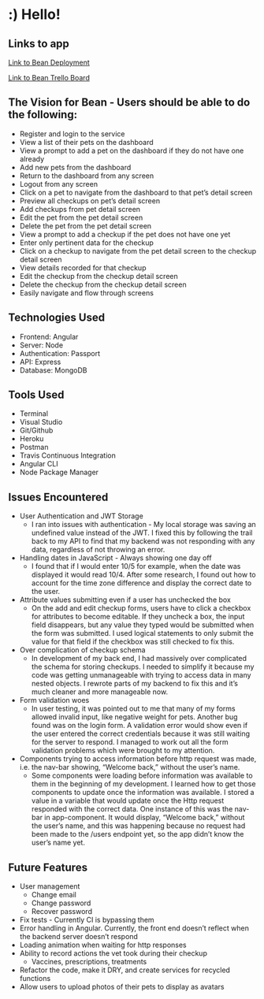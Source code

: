 # :) Hello!

## Links to app

[Link to Bean Deployment](https://alysebos.github.io/bean-front-end/)

[Link to Bean Trello Board](https://trello.com/b/NxTEratC/bean)

## The Vision for Bean - Users should be able to do the following:

* Register and login to the service
* View a list of their pets on the dashboard
* View a prompt to add a pet on the dashboard if they do not have one already
* Add new pets from the dashboard
* Return to the dashboard from any screen
* Logout from any screen
* Click on a pet to navigate from the dashboard to that pet’s detail screen
* Preview all checkups on pet’s detail screen
* Add checkups from pet detail screen
* Edit the pet from the pet detail screen
* Delete the pet from the pet detail screen
* View a prompt to add a checkup if the pet does not have one yet
* Enter only pertinent data for the checkup
* Click on a checkup to navigate from the pet detail screen to the checkup detail screen
* View details recorded for that checkup
* Edit the checkup from the checkup detail screen
* Delete the checkup from the checkup detail screen
* Easily navigate and flow through screens

## Technologies Used
* Frontend: Angular
* Server: Node
* Authentication: Passport
* API: Express
* Database: MongoDB

## Tools Used
* Terminal
* Visual Studio
* Git/Github
* Heroku
* Postman
* Travis Continuous Integration
* Angular CLI
* Node Package Manager

## Issues Encountered
* User Authentication and JWT Storage
    * I ran into issues with authentication - My local storage was saving an undefined value instead of the JWT. I fixed this by following the trail back to my API to find that my backend was not responding with any data, regardless of not throwing an error.
* Handling dates in JavaScript - Always showing one day off
    * I found that if I would enter 10/5 for example, when the date was displayed it would read 10/4. After some research, I found out how to account for the time zone difference and display the correct date to the user.
* Attribute values submitting even if a user has unchecked the box
    * On the add and edit checkup forms, users have to click a checkbox for attributes to become editable. If they uncheck a box, the input field disappears, but any value they typed would be submitted when the form was submitted. I used logical statements to only submit the value for that field if the checkbox was still checked to fix this.
* Over complication of checkup schema
    * In development of my back end, I had massively over complicated the schema for storing checkups. I needed to simplify it because my code was getting unmanageable with trying to access data in many nested objects. I rewrote parts of my backend to fix this and it’s much cleaner and more manageable now.
* Form validation woes
    * In user testing, it was pointed out to me that many of my forms allowed invalid input, like negative weight for pets. Another bug found was on the login form. A validation error would show even if the user entered the correct credentials because it was still waiting for the server to respond. I managed to work out all the form validation problems which were brought to my attention.
* Components trying to access information before http request was made, i.e. the nav-bar showing, “Welcome back,” without the user’s name.
    * Some components were loading before information was available to them in the beginning of my development. I learned how to get those components to update once the information was available. I stored a value in a variable that would update once the Http request responded with the correct data. One instance of this was the nav-bar in app-component. It would display, “Welcome back,” without the user’s name, and this was happening because no request had been made to the /users endpoint yet, so the app didn’t know the user’s name yet.

## Future Features
* User management
    * Change email
    * Change password
    * Recover password
* Fix tests - Currently CI is bypassing them
* Error handling in Angular. Currently, the front end doesn’t reflect when the backend server doesn’t respond
* Loading animation when waiting for http responses
* Ability to record actions the vet took during their checkup
    * Vaccines, prescriptions, treatments
* Refactor the code, make it DRY, and create services for recycled functions
* Allow users to upload photos of their pets to display as avatars
